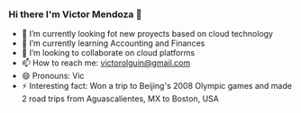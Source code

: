 ### Hi there I'm Victor Mendoza 👋

- 🔭 I’m currently looking fot new proyects based on cloud technology
- 🌱 I’m currently learning Accounting and Finances
- 👯 I’m looking to collaborate on cloud platforms
- 📫 How to reach me: victorolguin@gmail.com 
- 😄 Pronouns: Vic
- ⚡ Interesting fact: Won a trip to Beijing's 2008 Olympic games and made 2 road trips from Aguascalientes, MX to Boston, USA

